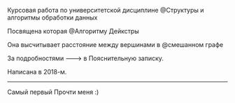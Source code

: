 Курсовая работа по университетской дисциплине @Структуры и алгоритмы обработки данных

Посвящена которая @Алгоритму Дейкстры

Она высчитывает расстояние между вершинами в @смешанном графе

За подробностями ---> в Пояснительную записку.

Написана в 2018-м.

___
Самый первый Прочти меня :)